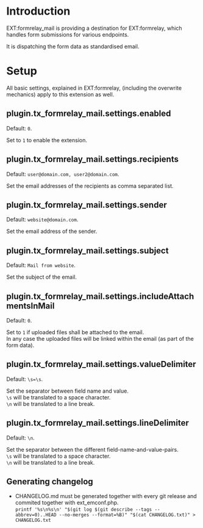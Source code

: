 # Introduction

EXT:formrelay_mail is providing a destination for EXT:formrelay, which handles form submissions for various endpoints.

It is dispatching the form data as standardised email.

# Setup

All basic settings, explained in EXT:formrelay, (including the overwrite mechanics) apply to this extension as well.  

## plugin.tx_formrelay_mail.settings.enabled

Default: `0`.

Set to `1` to enable the extension.

## plugin.tx_formrelay_mail.settings.recipients

Default: `user@domain.com, user2@domain.com`.

Set the email addresses of the recipients as comma separated list.

## plugin.tx_formrelay_mail.settings.sender

Default: `website@domain.com`.

Set the email address of the sender.

## plugin.tx_formrelay_mail.settings.subject 

Default: `Mail from website`.

Set the subject of the email.

## plugin.tx_formrelay_mail.settings.includeAttachmentsInMail

Default: `0`.

Set to `1` if uploaded files shall be attached to the email.  
In any case the uploaded files will be linked within the email (as part of the form data).

## plugin.tx_formrelay_mail.settings.valueDelimiter

Default: `\s=\s`.

Set the separator between field name and value.  
`\s` will be translated to a space character.  
`\n` will be translated to a line break.

## plugin.tx_formrelay_mail.settings.lineDelimiter

Default: `\n`.

Set the separator between the different field-name-and-value-pairs.  
`\s` will be translated to a space character.  
`\n` will be translated to a line break.

## Generating changelog
- CHANGELOG.md must be generated together with every git release and commited together with ext_emconf.php.  
`printf '%s\n%s\n' "$(git log $(git describe --tags --abbrev=0)..HEAD --no-merges --format=%B)" "$(cat CHANGELOG.txt)" > CHANGELOG.txt`
